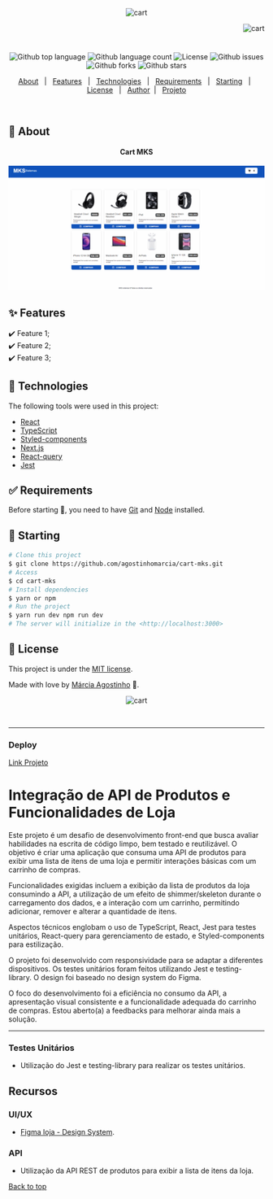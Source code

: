 <p align="center">
   <img src="https://media.giphy.com/media/vlteI4fV3LruBSGX3A/giphy.gif" alt="cart" width="280"/>
</p>

<p align="right">
   <img src="https://media.giphy.com/media/en01RjIl264egUBQIf/giphy.gif" alt="cart" width="130"/>
</p>

<h1 align="center"></h1>

<p align="center">
  <img alt="Github top language" src="https://img.shields.io/github/languages/top/agostinhomarcia/cart-mks?color=0f52ba">

  <img alt="Github language count" src="https://img.shields.io/github/languages/count/agostinhomarcia/cart-mks?color=0f52ba">

  <img alt="License" src="https://img.shields.io/github/license/agostinhomarcia/cart-mks?color=0f52ba">

   <img alt="Github issues" src="https://img.shields.io/github/issues/agostinhomarcia/cart-mks?color=0f52ba" />

   <img alt="Github forks" src="https://img.shields.io/github/forks/agostinhomarcia/cart-mks?color=0f52ba" />

   <img alt="Github stars" src="https://img.shields.io/github/stars/agostinhomarcia/cart-mks?color=0f52ba" /> 
</p>

<p align="center">
  <a href="#dart-about">About</a> &#xa0; | &#xa0; 
  <a href="#sparkles-features">Features</a> &#xa0; | &#xa0;
  <a href="#rocket-technologies">Technologies</a> &#xa0; | &#xa0;
  <a href="#white_check_mark-requirements">Requirements</a> &#xa0; | &#xa0;
  <a href="#checkered_flag-starting">Starting</a> &#xa0; | &#xa0;
  <a href="#memo-license">License</a> &#xa0; | &#xa0;
  <a href="https://github.com/agostinhomarcia" target="_blank">Author</a>&#xa0; | &#xa0
  <a href="https://cart-mks.vercel.app/" target="_blank" rel="noopener noreferrer">Projeto</a>
</p>

<br>

## :dart: About

<h4 align="center"> Cart MKS </h4>

<p align="center">
   <img src="/public/cart-mks.gif" alt="cart" width="690"/>
</p>

## :sparkles: Features

:heavy_check_mark: Feature 1;\
:heavy_check_mark: Feature 2;\
:heavy_check_mark: Feature 3;

## :rocket: Technologies

The following tools were used in this project:

- [React](https://pt-br.reactjs.org/)
- [TypeScript](https://www.w3schools.com/typescript/)
- [Styled-components](https://styled-components.com/docs/)
- [Next.js](https://nextjs.org/)
- [React-query](https://tanstack.com/query/v3/)
- [Jest](https://jestjs.io/pt-BR/)

## :white_check_mark: Requirements

Before starting :checkered_flag:, you need to have [Git](https://git-scm.com) and [Node](https://nodejs.org/en/) installed.

## :checkered_flag: Starting

```bash
# Clone this project
$ git clone https://github.com/agostinhomarcia/cart-mks.git
# Access
$ cd cart-mks
# Install dependencies
$ yarn or npm
# Run the project
$ yarn run dev npm run dev
# The server will initialize in the <http://localhost:3000>
```

## :memo: License

This project is under the [MIT license](./License).

Made with love by [Márcia Agostinho](https://github.com/agostinhomarcia) 🚀.

<p align="center">
   <img src="https://media.giphy.com/media/lWuapZjiw4gQVHD2Ob/giphy.gif" alt="cart" width="250"/>
</p>

&#xa0;

<hr/>

### Deploy

[Link Projeto](https://cart-mks.vercel.app/)

# Integração de API de Produtos e Funcionalidades de Loja

Este projeto é um desafio de desenvolvimento front-end que busca avaliar habilidades na escrita de código limpo, bem testado e reutilizável. O objetivo é criar uma aplicação que consuma uma API de produtos para exibir uma lista de itens de uma loja e permitir interações básicas com um carrinho de compras.

Funcionalidades exigidas incluem a exibição da lista de produtos da loja consumindo a API, a utilização de um efeito de shimmer/skeleton durante o carregamento dos dados, e a interação com um carrinho, permitindo adicionar, remover e alterar a quantidade de itens.

Aspectos técnicos englobam o uso de TypeScript, React, Jest para testes unitários, React-query para gerenciamento de estado, e Styled-components para estilização.

O projeto foi desenvolvido com responsividade para se adaptar a diferentes dispositivos. Os testes unitários foram feitos utilizando Jest e testing-library. O design foi baseado no design system do Figma.

O foco do desenvolvimento foi a eficiência no consumo da API, a apresentação visual consistente e a funcionalidade adequada do carrinho de compras. Estou aberto(a) a feedbacks para melhorar ainda mais a solução.

<hr/>

### Testes Unitários

- Utilização do Jest e testing-library para realizar os testes unitários.

## Recursos

### UI/UX

- [Figma loja - Design System](https://www.figma.com/file/Z4z8osDbK1ET7cjNzFRMrK/MKS-Front-end-challenge?mode=dev).

### API

- Utilização da API REST de produtos para exibir a lista de itens da loja.

<a href="#top">Back to top </a>
